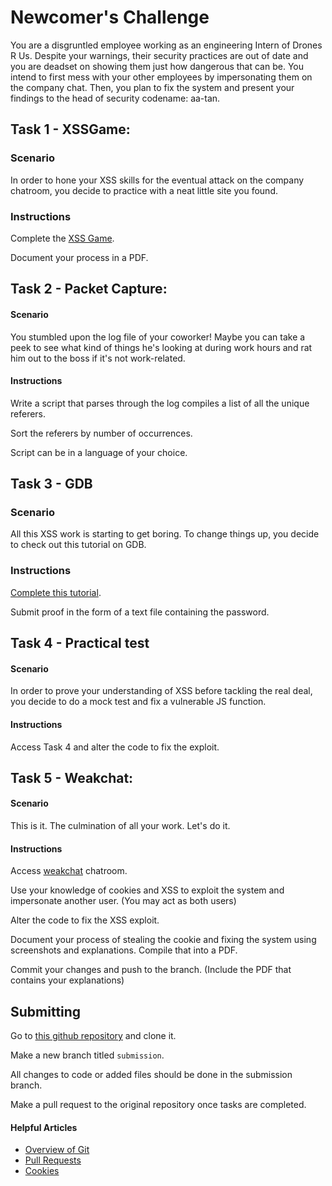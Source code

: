 # Newcomer's Challenge
You are a disgruntled employee working as an engineering Intern of Drones R Us. Despite your warnings, their security practices are out of date and you are deadset on showing them just how dangerous that can be. You intend to first mess with your other employees by impersonating them on the company chat. Then, you plan to fix the system and present your findings to the head of security codename: aa-tan.

## Task 1 - XSSGame:
### Scenario
In order to hone your XSS skills for the eventual attack on the company chatroom, you decide to practice with a neat little site you found.

### Instructions
Complete the [XSS Game](https://xss-game.appspot.com/).

Document your process in a PDF.

## Task 2 - Packet Capture:
#### Scenario
You stumbled upon the log file of your coworker! Maybe you can take a peek to see what kind of things he's looking at during work hours and rat him out to the boss if it's not work-related.
#### Instructions
Write a script that parses through the log compiles a list of all the unique referers.

Sort the referers by number of occurrences. 

Script can be in a language of your choice.

## Task 3 - GDB
### Scenario
All this XSS work is starting to get boring. To change things up, you decide to check out this tutorial on GDB.
### Instructions

[Complete this tutorial](https://atan.moe/learning-to-use-gdb/).

Submit proof in the form of a text file containing the password.

## Task 4 - Practical test
#### Scenario
In order to prove your understanding of XSS before tackling the real deal, you decide to do a mock test and fix a vulnerable JS function.
#### Instructions
Access Task 4 and alter the code to fix the exploit.

## Task 5 - Weakchat:

#### Scenario
This is it. The culmination of all your work. Let's do it.

#### Instructions
Access [weakchat](http://hack.keio.ninja) chatroom.

Use your knowledge of cookies and XSS to exploit the system and impersonate another user. (You may act as both users)

Alter the code to fix the XSS exploit.

Document your process of stealing the cookie and fixing the system using screenshots and explanations. Compile that into a PDF.

Commit your changes and push to the branch. (Include the PDF that contains your explanations)

## Submitting
Go to [this github repository](https://github.com/aa-tan/weak-chat) and clone it.

Make a new branch titled `submission`.

All changes to code or added files should be done in the submission branch.

Make a pull request to the original repository once tasks are completed.


#### Helpful Articles
* [Overview of Git](https://www.atlassian.com/git/tutorials/what-is-version-control)
* [Pull Requests](https://help.github.com/articles/about-pull-requests/)
* [Cookies](http://www.whatarecookies.com/)
